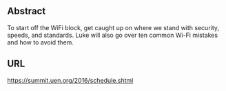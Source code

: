 ## Abstract
To start off the WiFi block, get caught up on where we stand with security, speeds, and standards. Luke will also go over ten common Wi-Fi mistakes and how to avoid them.

## URL

https://summit.uen.org/2016/schedule.shtml


